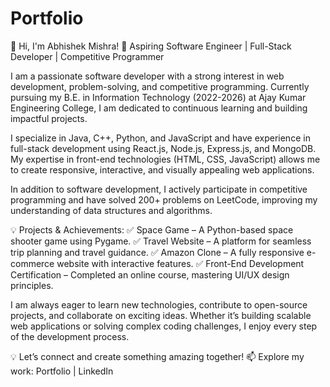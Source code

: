 # Portfolio
👋 Hi, I'm Abhishek Mishra!
🚀 Aspiring Software Engineer | Full-Stack Developer | Competitive Programmer

I am a passionate software developer with a strong interest in web development, problem-solving, and competitive programming. Currently pursuing my B.E. in Information Technology (2022-2026) at Ajay Kumar Engineering College, I am dedicated to continuous learning and building impactful projects.

I specialize in Java, C++, Python, and JavaScript and have experience in full-stack development using React.js, Node.js, Express.js, and MongoDB. My expertise in front-end technologies (HTML, CSS, JavaScript) allows me to create responsive, interactive, and visually appealing web applications.

In addition to software development, I actively participate in competitive programming and have solved 200+ problems on LeetCode, improving my understanding of data structures and algorithms.

💡 Projects & Achievements:
✅ Space Game – A Python-based space shooter game using Pygame.
✅ Travel Website – A platform for seamless trip planning and travel guidance.
✅ Amazon Clone – A fully responsive e-commerce website with interactive features.
✅ Front-End Development Certification – Completed an online course, mastering UI/UX design principles.

I am always eager to learn new technologies, contribute to open-source projects, and collaborate on exciting ideas. Whether it’s building scalable web applications or solving complex coding challenges, I enjoy every step of the development process.

💡 Let’s connect and create something amazing together!
📫 Explore my work: Portfolio | LinkedIn
